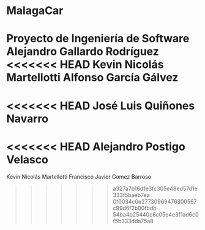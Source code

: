 ﻿# MalagaCar
Proyecto de Ingeniería de Software
Alejandro Gallardo Rodríguez
<<<<<<< HEAD
Kevin Nicolás Martellotti
Alfonso García Gálvez
=======
<<<<<<< HEAD
José Luis Quiñones Navarro
=======
<<<<<<< HEAD
Alejandro Postigo Velasco
=======
Kevin Nicolás Martellotti
Francisco Javier Gomez Barroso
>>>>>>> a327a7b16d1e3fc305e48ed57d1e333f5baeb7ea
>>>>>>> 0f0034c0e27730969476300567c99d6f2b00fbdb
>>>>>>> 54ba4b25440c6c05e4e3f1ad6c0f5b333dda75a8
